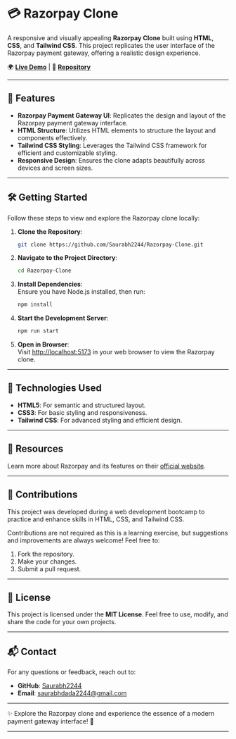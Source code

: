 

# 💳 Razorpay Clone  

A responsive and visually appealing **Razorpay Clone** built using **HTML**, **CSS**, and **Tailwind CSS**. This project replicates the user interface of the Razorpay payment gateway, offering a realistic design experience.  

🌍 **[Live Demo](https://razorui-clone-tailwind.netlify.app/)** | 📂 **[Repository](https://github.com/Saurabh2244/Razorpay-Clone)**  

---

## 🚀 Features  

- **Razorpay Payment Gateway UI**: Replicates the design and layout of the Razorpay payment gateway interface.  
- **HTML Structure**: Utilizes HTML elements to structure the layout and components effectively.  
- **Tailwind CSS Styling**: Leverages the Tailwind CSS framework for efficient and customizable styling.  
- **Responsive Design**: Ensures the clone adapts beautifully across devices and screen sizes.  

---

## 🛠️ Getting Started  

Follow these steps to view and explore the Razorpay clone locally:  

1. **Clone the Repository**:  
   ```bash  
   git clone https://github.com/Saurabh2244/Razorpay-Clone.git  
   ```  

2. **Navigate to the Project Directory**:  
   ```bash  
   cd Razorpay-Clone  
   ```  

3. **Install Dependencies**:  
   Ensure you have Node.js installed, then run:  
   ```bash  
   npm install  
   ```  

4. **Start the Development Server**:  
   ```bash  
   npm run start  
   ```  

5. **Open in Browser**:  
   Visit [http://localhost:5173](http://localhost:5173) in your web browser to view the Razorpay clone.  

---

## 🔧 Technologies Used  

- **HTML5**: For semantic and structured layout.  
- **CSS3**: For basic styling and responsiveness.  
- **Tailwind CSS**: For advanced styling and efficient design.  

---

## 🌟 Resources  

Learn more about Razorpay and its features on their [official website](https://razorpay.com).  

---

## 🤝 Contributions  

This project was developed during a web development bootcamp to practice and enhance skills in HTML, CSS, and Tailwind CSS.  

Contributions are not required as this is a learning exercise, but suggestions and improvements are always welcome! Feel free to:  
1. Fork the repository.  
2. Make your changes.  
3. Submit a pull request.  

---

## 📝 License  

This project is licensed under the **MIT License**. Feel free to use, modify, and share the code for your own projects.  

---

## 📬 Contact  

For any questions or feedback, reach out to:  

- **GitHub**: [Saurabh2244](https://github.com/Saurabh2244)  
- **Email**: [saurabhdada2244@gmail.com](mailto:saurabhdada2244@gmail.com)  

---

✨ Explore the Razorpay clone and experience the essence of a modern payment gateway interface! 🚀  

---  
